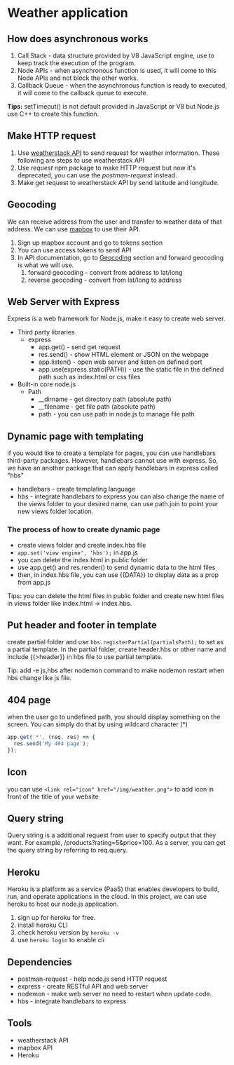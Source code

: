 # Weather application

## How does asynchronous works
1. Call Stack - data structure provided by V8 JavaScript engine, use to keep track the execution of the program.
2. Node APIs - when asynchronous function is used, it will come to this Node APIs and not block the other works.
3. Callback Queue - when the asynchronous function is ready to executed, it will come to the callback queue to execute.

**Tips:** setTimeout() is not default provided in JavaScript or V8 but Node.js use C++ to create this function.

## Make HTTP request
1. Use [weatherstack API](https://weatherstack.com/) to send request for weather information. These following are steps to use weatherstack API
2. Use *request* npm package to make HTTP request but now it's deprecated, you can use the *postman-request* instead.
3. Make get request to weatherstack API by send latitude and longitude.

## Geocoding
We can receive address from the user and transfer to weather data of that address. We can use [mapbox](https://www.mapbox.com/) to use their API. 
1. Sign up mapbox account and go to tokens section
2. You can use access tokens to send API
3. In API documentation, go to [Geocoding](https://docs.mapbox.com/api/search/geocoding/) section and forward geocoding is what we will use.
   1. forward geocoding - convert from address to lat/long
   2. reverse geocoding - convert from lat/long to address

## Web Server with Express
Express is a web framework for Node.js, make it easy to create web server. 
- Third party libraries
  - express
    - app.get() - send get request
    - res.send() - show HTML element or JSON on the webpage
    - app.listen() - open web server and listen on defined port 
    - app.use(express.static(PATH)) - use the static file in the defined path such as index.html or css files
- Built-in core node.js
  - Path
    - __dirname - get directory path (absolute path)
    - __filename - get file path (absolute path) 
    - path - you can use path in node.js to manage file path

## Dynamic page with templating
if you would like to create a template for pages, you can use handlebars third-party packages. However, handlebars cannot use with express. So, we have an another package that can apply handlebars in express called "hbs"
- handlebars - create templating language
- hbs - integrate handlebars to express
you can also change the name of the views folder to your desired name, can use path.join to point your new views folder location.

### The process of how to create dynamic page
- create views folder and create index.hbs file
- `app.set('view engine', 'hbs');` in app.js
- you can delete the index.html in public folder
- use app.get() and res.render() to send dynamic data to the html files 
- then, in index.hbs file, you can use {{DATA}} to display data as a prop from app.js

Tips: you can delete the html files in public folder and create new html files in views folder like index.html -> index.hbs.

## Put header and footer in template
create partial folder and use `hbs.registerPartial(partialsPath);` to set as a partial template. In the partial folder, create header.hbs or other name and include {{>header}} in hbs file to use partial template.

Tip: add -e js,hbs after nodemon command to make nodemon restart when hbs change like js file.

## 404 page
when the user go to undefined path, you should display something on the screen. You can simply do that by using wildcard character (*)
```javascript
app.get('*', (req, res) => {
  res.send('My 404 page');
});
```

## Icon
you can use `<link rel="icon" href="/img/weather.png">` to add icon in front of the title of your website

## Query string
Query string is a additional request from user to specify output that they want. For example, /products?rating=5&price=100. As a server, you can get the query string by referring to req.query.

## Heroku 
Heroku is a platform as a service (PaaS) that enables developers to build, run, and operate applications in the cloud. In this project, we can use heroku to host our node.js application.
1. sign up for heroku for free.
2. install heroku CLI
3. check heroku version by `heroku -v`
4. use `heroku login` to enable cli

## Dependencies
- postman-request - help node.js send HTTP request
- express - create RESTful API and web server
- nodemon - make web server no need to restart when update code.
- hbs - integrate handlebars to express 

## Tools
- weatherstack API
- mapbox API
- Heroku